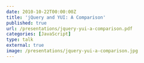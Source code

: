 ```yaml
---
date: 2010-10-22T00:00:00Z
title: 'jQuery and YUI: A Comparison'
published: true
url: /presentations/jquery-yui-a-comparison.pdf
categories: [JavaScript]
type: talk
external: true
image: /presentations/jquery-yui-a-comparison.jpg
---
```

